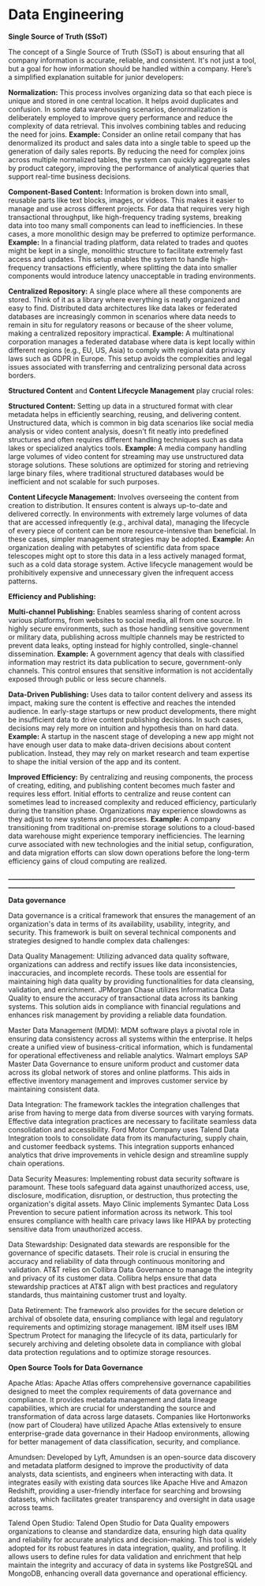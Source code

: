 # Data Engineering

**Single Source of Truth (SSoT)**

The concept of a Single Source of Truth (SSoT) is about ensuring that all company information is accurate, reliable, and consistent. It's not just a tool, but a goal for how information should be handled within a company. Here’s a simplified explanation suitable for junior developers:

**Normalization:** This process involves organizing data so that each piece is unique and stored in one central location. It helps avoid duplicates and confusion.
In some data warehousing scenarios, denormalization is deliberately employed to improve query performance and reduce the complexity of data retrieval. This involves combining tables and reducing the need for joins.
**Example:** Consider an online retail company that has denormalized its product and sales data into a single table to speed up the generation of daily sales reports. By reducing the need for complex joins across multiple normalized tables, the system can quickly aggregate sales by product category, improving the performance of analytical queries that support real-time business decisions.


**Component-Based Content:** Information is broken down into small, reusable parts like text blocks, images, or videos. This makes it easier to manage and use across different projects.
For data that requires very high transactional throughput, like high-frequency trading systems, breaking data into too many small components can lead to inefficiencies. In these cases, a more monolithic design may be preferred to optimize performance.
**Example:** In a financial trading platform, data related to trades and quotes might be kept in a single, monolithic structure to facilitate extremely fast access and updates. This setup enables the system to handle high-frequency transactions efficiently, where splitting the data into smaller components would introduce latency unacceptable in trading environments.

**Centralized Repository:** A single place where all these components are stored. Think of it as a library where everything is neatly organized and easy to find.
Distributed data architectures like data lakes or federated databases are increasingly common in scenarios where data needs to remain in situ for regulatory reasons or because of the sheer volume, making a centralized repository impractical.
**Example:** A multinational corporation manages a federated database where data is kept locally within different regions (e.g., EU, US, Asia) to comply with regional data privacy laws such as GDPR in Europe. This setup avoids the complexities and legal issues associated with transferring and centralizing personal data across borders.

**Structured Content** and **Content Lifecycle Management** play crucial roles:

**Structured Content:** Setting up data in a structured format with clear metadata helps in efficiently searching, reusing, and delivering content.
Unstructured data, which is common in big data scenarios like social media analysis or video content analysis, doesn't fit neatly into predefined structures and often requires different handling techniques such as data lakes or specialized analytics tools.
**Example:** A media company handling large volumes of video content for streaming may use unstructured data storage solutions. These solutions are optimized for storing and retrieving large binary files, where traditional structured databases would be inefficient and not scalable for such purposes.

**Content Lifecycle Management:** Involves overseeing the content from creation to distribution. It ensures content is always up-to-date and delivered correctly.
In environments with extremely large volumes of data that are accessed infrequently (e.g., archival data), managing the lifecycle of every piece of content can be more resource-intensive than beneficial. In these cases, simpler management strategies may be adopted.
**Example:** An organization dealing with petabytes of scientific data from space telescopes might opt to store this data in a less actively managed format, such as a cold data storage system. Active lifecycle management would be prohibitively expensive and unnecessary given the infrequent access patterns.

**Efficiency and Publishing:**

**Multi-channel Publishing:** Enables seamless sharing of content across various platforms, from websites to social media, all from one source.
In highly secure environments, such as those handling sensitive government or military data, publishing across multiple channels may be restricted to prevent data leaks, opting instead for highly controlled, single-channel dissemination.
**Example:** A government agency that deals with classified information may restrict its data publication to secure, government-only channels. This control ensures that sensitive information is not accidentally exposed through public or less secure channels.

**Data-Driven Publishing:** Uses data to tailor content delivery and assess its impact, making sure the content is effective and reaches the intended audience.
In early-stage startups or new product developments, there might be insufficient data to drive content publishing decisions. In such cases, decisions may rely more on intuition and hypothesis than on hard data.
**Example:** A startup in the nascent stage of developing a new app might not have enough user data to make data-driven decisions about content publication. Instead, they may rely on market research and team expertise to shape the initial version of the app and its content.

**Improved Efficiency:** By centralizing and reusing components, the process of creating, editing, and publishing content becomes much faster and requires less effort.
Initial efforts to centralize and reuse content can sometimes lead to increased complexity and reduced efficiency, particularly during the transition phase. Organizations may experience slowdowns as they adjust to new systems and processes.
**Example:** A company transitioning from traditional on-premise storage solutions to a cloud-based data warehouse might experience temporary inefficiencies. The learning curve associated with new technologies and the initial setup, configuration, and data migration efforts can slow down operations before the long-term efficiency gains of cloud computing are realized.

**________________________________________________________________________________________________________________________________________________**

**Data governance**

Data governance is a critical framework that ensures the management of an organization's data in terms of its availability, usability, integrity, and security. This framework is built on several technical components and strategies designed to handle complex data challenges:

Data Quality Management: Utilizing advanced data quality software, organizations can address and rectify issues like data inconsistencies, inaccuracies, and incomplete records. These tools are essential for maintaining high data quality by providing functionalities for data cleansing, validation, and enrichment. JPMorgan Chase utilizes Informatica Data Quality to ensure the accuracy of transactional data across its banking systems. This solution aids in compliance with financial regulations and enhances risk management by providing a reliable data foundation.

Master Data Management (MDM): MDM software plays a pivotal role in ensuring data consistency across all systems within the enterprise. It helps create a unified view of business-critical information, which is fundamental for operational effectiveness and reliable analytics. Walmart employs SAP Master Data Governance to ensure uniform product and customer data across its global network of stores and online platforms. This aids in effective inventory management and improves customer service by maintaining consistent data.

Data Integration: The framework tackles the integration challenges that arise from having to merge data from diverse sources with varying formats. Effective data integration practices are necessary to facilitate seamless data consolidation and accessibility.
Ford Motor Company uses Talend Data Integration tools to consolidate data from its manufacturing, supply chain, and customer feedback systems. This integration supports enhanced analytics that drive improvements in vehicle design and streamline supply chain operations.

Data Security Measures: Implementing robust data security software is paramount. These tools safeguard data against unauthorized access, use, disclosure, modification, disruption, or destruction, thus protecting the organization's digital assets.
Mayo Clinic implements Symantec Data Loss Prevention to secure patient information across its network. This tool ensures compliance with health care privacy laws like HIPAA by protecting sensitive data from unauthorized access.

Data Stewardship: Designated data stewards are responsible for the governance of specific datasets. Their role is crucial in ensuring the accuracy and reliability of data through continuous monitoring and validation.
AT&T relies on Collibra Data Governance to manage the integrity and privacy of its customer data. Collibra helps ensure that data stewardship practices at AT&T align with best practices and regulatory standards, thus maintaining customer trust and loyalty.

Data Retirement: The framework also provides for the secure deletion or archival of obsolete data, ensuring compliance with legal and regulatory requirements and optimizing storage management.
IBM itself uses IBM Spectrum Protect for managing the lifecycle of its data, particularly for securely archiving and deleting obsolete data in compliance with global data protection regulations and to optimize storage resources.

**Open Source Tools for Data Governance**

Apache Atlas:
Apache Atlas offers comprehensive governance capabilities designed to meet the complex requirements of data governance and compliance. It provides metadata management and data lineage capabilities, which are crucial for understanding the source and transformation of data across large datasets. Companies like Hortonworks (now part of Cloudera) have utilized Apache Atlas extensively to ensure enterprise-grade data governance in their Hadoop environments, allowing for better management of data classification, security, and compliance.

Amundsen:
Developed by Lyft, Amundsen is an open-source data discovery and metadata platform designed to improve the productivity of data analysts, data scientists, and engineers when interacting with data. It integrates easily with existing data sources like Apache Hive and Amazon Redshift, providing a user-friendly interface for searching and browsing datasets, which facilitates greater transparency and oversight in data usage across teams.

Talend Open Studio:
Talend Open Studio for Data Quality empowers organizations to cleanse and standardize data, ensuring high data quality and reliability for accurate analytics and decision-making. This tool is widely adopted for its robust features in data integration, quality, and profiling. It allows users to define rules for data validation and enrichment that help maintain the integrity and accuracy of data in systems like PostgreSQL and MongoDB, enhancing overall data governance and operational efficiency.
